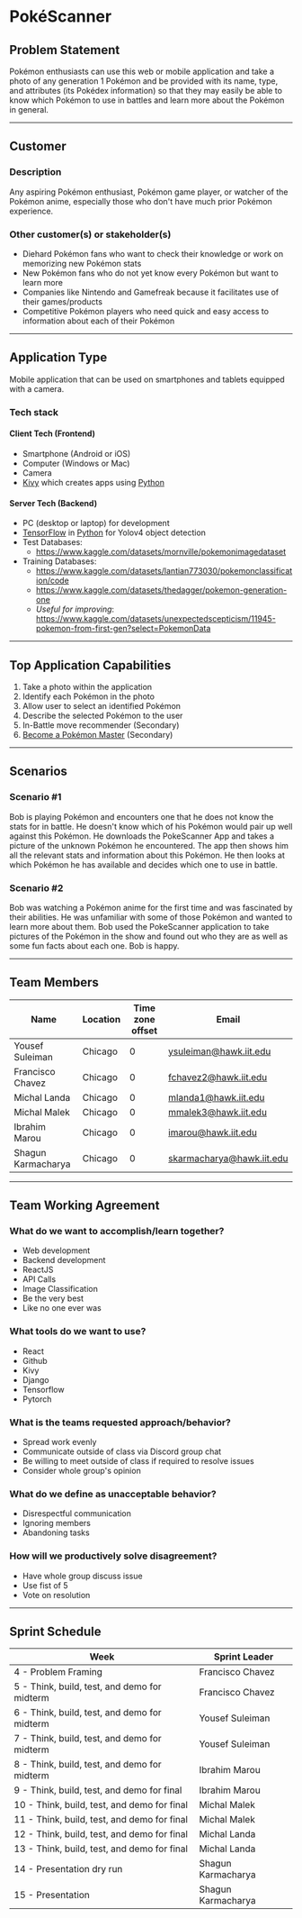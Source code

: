 # PokéScanner
## Problem Statement
Pokémon enthusiasts can use this web or mobile application and take a photo of any generation 1 Pokémon and be provided with its name, type, and attributes (its Pokédex information) so that they may easily be able to know which Pokémon to use in battles and learn more about the Pokémon in general.
***
## Customer
### Description
Any aspiring Pokémon enthusiast, Pokémon game player, or watcher of the Pokémon anime, especially those who don't have much prior Pokémon experience.

### Other customer(s) or stakeholder(s)
- Diehard Pokémon fans who want to check their knowledge or work on memorizing new Pokémon stats
- New Pokémon fans who do not yet know every Pokémon but want to learn more
- Companies like Nintendo and Gamefreak because it facilitates use of their games/products
- Competitive Pokémon players who need quick and easy access to information about each of their Pokémon
***
## Application Type
Mobile application that can be used on smartphones and tablets equipped with a camera.
 
### Tech stack

#### Client Tech (Frontend)
- Smartphone (Android or iOS)
- Computer (Windows or Mac)
- Camera
- [Kivy](https://kivy.org/) which creates apps using [Python](https://www.python.org/)

#### Server Tech (Backend)
- PC (desktop or laptop) for development
- [TensorFlow](https://www.tensorflow.org/) in [Python](https://www.python.org/) for Yolov4 object detection
- Test Databases:
  - https://www.kaggle.com/datasets/mornville/pokemonimagedataset
- Training Databases:
  - https://www.kaggle.com/datasets/lantian773030/pokemonclassification/code
  - https://www.kaggle.com/datasets/thedagger/pokemon-generation-one
  - *Useful for improving*: https://www.kaggle.com/datasets/unexpectedscepticism/11945-pokemon-from-first-gen?select=PokemonData
  
***
## Top Application Capabilities 
1. Take a photo within the application
2. Identify each Pokémon in the photo
3. Allow user to select an identified Pokémon
4. Describe the selected Pokémon to the user
5. In-Battle move recommender (Secondary)
6. [Become a Pokémon Master](https://youtu.be/JuYeHPFR3f0) (Secondary)
***
## Scenarios

### Scenario #1
Bob is playing Pokémon and encounters one that he does not know the stats for in battle. He doesn't know which of his Pokémon would pair up well against this Pokémon. He downloads the PokeScanner App and takes a picture of the unknown Pokémon he encountered. The app then shows him all the relevant stats and information about this Pokémon. He then looks at which Pokémon he has available and decides which one to use in battle.

### Scenario #2
Bob was watching a Pokémon anime for the first time and was fascinated by their abilities. He was unfamiliar with some of those Pokémon and wanted to learn more about them. Bob used the PokeScanner application to take pictures of the Pokémon in the show and found out who they are as well as some fun facts about each one. Bob is happy.
***
## Team Members

| Name               | Location	| Time zone offset | Email                     |
| ---                | ---      | ---              | ---                       |
| Yousef Suleiman    | Chicago  | 0                | ysuleiman@hawk.iit.edu    |
| Francisco Chavez   | Chicago  | 0                | fchavez2@hawk.iit.edu     |
| Michal Landa       | Chicago  | 0                | mlanda1@hawk.iit.edu      |
| Michal Malek       | Chicago  | 0                | mmalek3@hawk.iit.edu      | 
| Ibrahim Marou      | Chicago  | 0                | imarou@hawk.iit.edu       |
| Shagun Karmacharya | Chicago  | 0                | skarmacharya@hawk.iit.edu |
***

## Team Working Agreement
### What do we want to accomplish/learn together?
- Web development
- Backend development
- ReactJS
- API Calls
- Image Classification
- Be the very best
- Like no one ever was

### What tools do we want to use?
- React
- Github
- Kivy
- Django
- Tensorflow
- Pytorch

### What is the teams requested approach/behavior?
- Spread work evenly
- Communicate outside of class via Discord group chat
- Be willing to meet outside of class if required to resolve issues
- Consider whole group's opinion

### What do we define as unacceptable behavior?
- Disrespectful communication
- Ignoring members
- Abandoning tasks

### How will we productively solve disagreement?
- Have whole group discuss issue
- Use fist of 5
- Vote on resolution

***
## Sprint Schedule
| Week                                                | Sprint Leader      |
| ---                                                 | ---                |
| 4 - Problem Framing                                 | Francisco Chavez   |
| 5 - Think, build, test, and demo for midterm        | Francisco Chavez   |
| 6 - Think, build, test, and demo for midterm        | Yousef Suleiman    |
| 7 - Think, build, test, and demo for midterm        | Yousef Suleiman    |
| 8 - Think, build, test, and demo for midterm        | Ibrahim Marou      |
| 9 - Think, build, test, and demo for final          | Ibrahim Marou      |
| 10 - Think, build, test, and demo for final         | Michal Malek       |
| 11 - Think, build, test, and demo for final	        | Michal Malek       |
| 12 - Think, build, test, and demo for final         | Michal Landa       |
| 13 - Think, build, test, and demo for final         | Michal Landa       |
| 14 - Presentation dry run                           | Shagun Karmacharya |
| 15 - Presentation                                   | Shagun Karmacharya |
